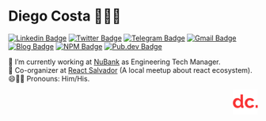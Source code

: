 # Diego Costa 👨🏿‍💻 

[![Linkedin Badge](https://img.shields.io/badge/-LinkedIn-blue?style=flat-square&logo=Linkedin&logoColor=white&link=https://www.linkedin.com/in/diegoscosta/)](https://www.linkedin.com/in/diegoscosta/)
[![Twitter Badge](https://img.shields.io/badge/-Twitter-1ca0f1?style=flat-square&labelColor=1ca0f1&logo=twitter&logoColor=white&link=https://twitter.com/diegocoxta)](https://twitter.com/diegocoxta)
[![Telegram Badge](https://img.shields.io/badge/-Telegram-1ca0f1?style=flat-square&labelColor=1ca0f1&logo=telegram&logoColor=white&link=https://t.me/diegoscosta)](https://t.me/diegoscosta)
[![Gmail Badge](https://img.shields.io/badge/-Gmail-c14438?style=flat-square&logo=Gmail&logoColor=white&link=mailto:diego@diegocosta.com.br)](mailto:diego@diegocosta.com.br)
[![Blog Badge](https://img.shields.io/badge/Blog-diegocosta.me-black)](https://diegocosta.me)
[![NPM Badge](https://img.shields.io/badge/-npmjs.com-221F20?style=flat-square&logo=npm&logoColor=white)](https://www.npmjs.com/~diegocosta)
[![Pub.dev Badge](https://img.shields.io/badge/-pub.dev-221F20?style=flat-square&logo=dart&logoColor=blue)](https://pub.dev/publishers/diegocosta.me/packages)

🔭 I’m currently working at [NuBank](https://nubank.com.br) as Engineering Tech Manager.  
👯 Co-organizer at [React Salvador](https://react.salvador.br) (A local meetup about react ecosystem).   
😄🏳️‍🌈 Pronouns: Him/His. 

[<img src="https://github.com/diegocosta/diegocosta/blob/master/dcicon.png" width="50" align="right" />](https://diegocosta.com.br)
